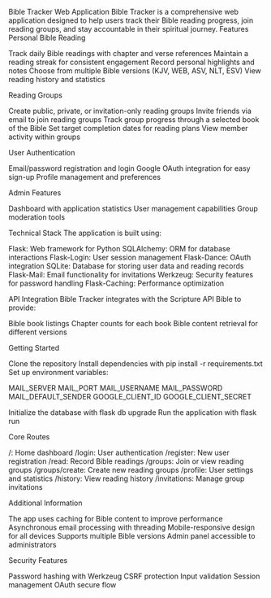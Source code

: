 Bible Tracker Web Application
Bible Tracker is a comprehensive web application designed to help users track their Bible reading progress, join reading groups, and stay accountable in their spiritual journey.
Features
Personal Bible Reading

Track daily Bible readings with chapter and verse references
Maintain a reading streak for consistent engagement
Record personal highlights and notes
Choose from multiple Bible versions (KJV, WEB, ASV, NLT, ESV)
View reading history and statistics

Reading Groups

Create public, private, or invitation-only reading groups
Invite friends via email to join reading groups
Track group progress through a selected book of the Bible
Set target completion dates for reading plans
View member activity within groups

User Authentication

Email/password registration and login
Google OAuth integration for easy sign-up
Profile management and preferences

Admin Features

Dashboard with application statistics
User management capabilities
Group moderation tools

Technical Stack
The application is built using:

Flask: Web framework for Python
SQLAlchemy: ORM for database interactions
Flask-Login: User session management
Flask-Dance: OAuth integration
SQLite: Database for storing user data and reading records
Flask-Mail: Email functionality for invitations
Werkzeug: Security features for password handling
Flask-Caching: Performance optimization

API Integration
Bible Tracker integrates with the Scripture API Bible to provide:

Bible book listings
Chapter counts for each book
Bible content retrieval for different versions

Getting Started

Clone the repository
Install dependencies with pip install -r requirements.txt
Set up environment variables:

MAIL_SERVER
MAIL_PORT
MAIL_USERNAME
MAIL_PASSWORD
MAIL_DEFAULT_SENDER
GOOGLE_CLIENT_ID
GOOGLE_CLIENT_SECRET


Initialize the database with flask db upgrade
Run the application with flask run

Core Routes

/: Home dashboard
/login: User authentication
/register: New user registration
/read: Record Bible readings
/groups: Join or view reading groups
/groups/create: Create new reading groups
/profile: User settings and statistics
/history: View reading history
/invitations: Manage group invitations

Additional Information

The app uses caching for Bible content to improve performance
Asynchronous email processing with threading
Mobile-responsive design for all devices
Supports multiple Bible versions
Admin panel accessible to administrators

Security Features

Password hashing with Werkzeug
CSRF protection
Input validation
Session management
OAuth secure flow
